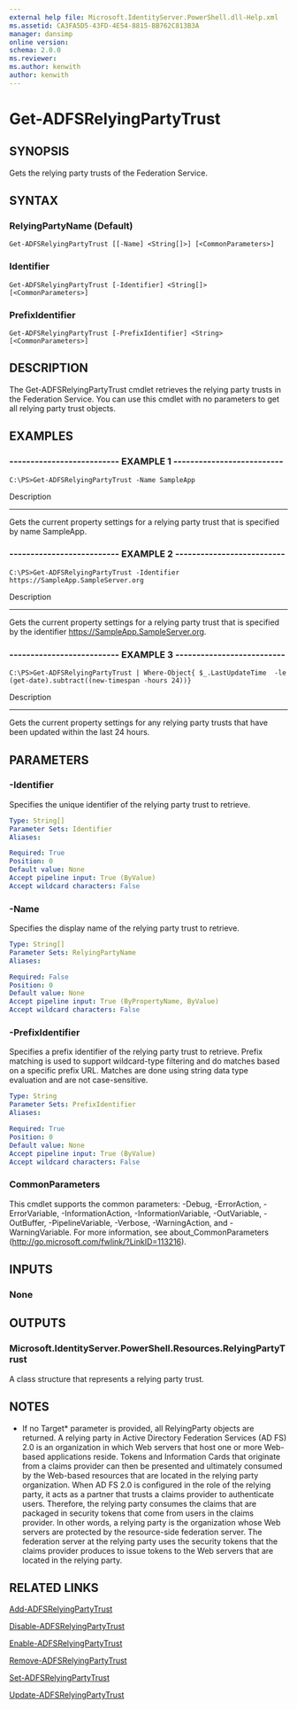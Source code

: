 ```yaml
---
external help file: Microsoft.IdentityServer.PowerShell.dll-Help.xml
ms.assetid: CA3FA5D5-43FD-4E54-8815-BB762C813B3A
manager: dansimp
online version: 
schema: 2.0.0
ms.reviewer:
ms.author: kenwith
author: kenwith
---
```


# Get-ADFSRelyingPartyTrust

## SYNOPSIS
Gets the relying party trusts of the Federation Service.

## SYNTAX

### RelyingPartyName (Default)
```
Get-ADFSRelyingPartyTrust [[-Name] <String[]>] [<CommonParameters>]
```

### Identifier
```
Get-ADFSRelyingPartyTrust [-Identifier] <String[]> [<CommonParameters>]
```

### PrefixIdentifier
```
Get-ADFSRelyingPartyTrust [-PrefixIdentifier] <String> [<CommonParameters>]
```

## DESCRIPTION
The Get-ADFSRelyingPartyTrust cmdlet retrieves the relying party trusts in the Federation Service.
You can use this cmdlet with no parameters to get all relying party trust objects.

## EXAMPLES

### -------------------------- EXAMPLE 1 --------------------------
```
C:\PS>Get-ADFSRelyingPartyTrust -Name SampleApp
```

Description

-----------

Gets the current property settings for a relying party trust that is specified by name SampleApp.

### -------------------------- EXAMPLE 2 --------------------------
```
C:\PS>Get-ADFSRelyingPartyTrust -Identifier https://SampleApp.SampleServer.org
```

Description

-----------

Gets the current property settings for a relying party trust that is specified by the identifier https://SampleApp.SampleServer.org.

### -------------------------- EXAMPLE 3 --------------------------
```
C:\PS>Get-ADFSRelyingPartyTrust | Where-Object{ $_.LastUpdateTime  -le  (get-date).subtract((new-timespan -hours 24))}
```

Description

-----------

Gets the current property settings for any relying party trusts that have been updated within the last 24 hours.

## PARAMETERS

### -Identifier
Specifies the unique identifier of the relying party trust to retrieve.

```yaml
Type: String[]
Parameter Sets: Identifier
Aliases: 

Required: True
Position: 0
Default value: None
Accept pipeline input: True (ByValue)
Accept wildcard characters: False
```

### -Name
Specifies the display name of the relying party trust to retrieve.

```yaml
Type: String[]
Parameter Sets: RelyingPartyName
Aliases: 

Required: False
Position: 0
Default value: None
Accept pipeline input: True (ByPropertyName, ByValue)
Accept wildcard characters: False
```

### -PrefixIdentifier
Specifies a prefix identifier of the relying party trust to retrieve. 
Prefix matching is used to support wildcard-type filtering and do matches based on a specific prefix URL.
Matches are done using string data type evaluation and are not case-sensitive.

```yaml
Type: String
Parameter Sets: PrefixIdentifier
Aliases: 

Required: True
Position: 0
Default value: None
Accept pipeline input: True (ByValue)
Accept wildcard characters: False
```

### CommonParameters
This cmdlet supports the common parameters: -Debug, -ErrorAction, -ErrorVariable, -InformationAction, -InformationVariable, -OutVariable, -OutBuffer, -PipelineVariable, -Verbose, -WarningAction, and -WarningVariable. For more information, see about_CommonParameters (http://go.microsoft.com/fwlink/?LinkID=113216).

## INPUTS

### None

## OUTPUTS

### Microsoft.IdentityServer.PowerShell.Resources.RelyingPartyTrust
A class structure that represents a relying party trust.

## NOTES
* If no Target* parameter is provided, all RelyingParty objects are returned. A relying party in Active Directory Federation Services (AD FS) 2.0 is an organization in which Web servers that host one or more Web-based applications reside. Tokens and Information Cards that originate from a claims provider can then be presented and ultimately consumed by the Web-based resources that are located in the relying party organization. When AD FS 2.0 is configured in the role of the relying party, it acts as a partner that trusts a claims provider to authenticate users. Therefore, the relying party consumes the claims that are packaged in security tokens that come from users in the claims provider. In other words, a relying party is the organization whose Web servers are protected by the resource-side federation server. The federation server at the relying party uses the security tokens that the claims provider produces to issue tokens to the Web servers that are located in the relying party.

## RELATED LINKS

[Add-ADFSRelyingPartyTrust](./Add-ADFSRelyingPartyTrust.md)

[Disable-ADFSRelyingPartyTrust](./Disable-ADFSRelyingPartyTrust.md)

[Enable-ADFSRelyingPartyTrust](./Enable-ADFSRelyingPartyTrust.md)

[Remove-ADFSRelyingPartyTrust](./Remove-ADFSRelyingPartyTrust.md)

[Set-ADFSRelyingPartyTrust](./Set-ADFSRelyingPartyTrust.md)

[Update-ADFSRelyingPartyTrust](./Update-ADFSRelyingPartyTrust.md)
